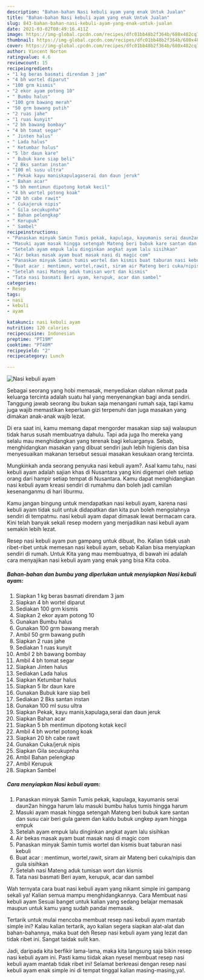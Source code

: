 ```yaml
---
description: "Bahan-bahan Nasi kebuli ayam yang enak Untuk Jualan"
title: "Bahan-bahan Nasi kebuli ayam yang enak Untuk Jualan"
slug: 843-bahan-bahan-nasi-kebuli-ayam-yang-enak-untuk-jualan
date: 2021-03-02T08:49:16.411Z
image: https://img-global.cpcdn.com/recipes/dfc01bb48b2f364b/680x482cq70/nasi-kebuli-ayam-foto-resep-utama.jpg
thumbnail: https://img-global.cpcdn.com/recipes/dfc01bb48b2f364b/680x482cq70/nasi-kebuli-ayam-foto-resep-utama.jpg
cover: https://img-global.cpcdn.com/recipes/dfc01bb48b2f364b/680x482cq70/nasi-kebuli-ayam-foto-resep-utama.jpg
author: Vincent Norton
ratingvalue: 4.6
reviewcount: 15
recipeingredient:
- "1 kg beras basmati direndam 3 jam"
- "4 bh wortel diparut"
- "100 grm kismis"
- "2 ekor ayam potong 10"
- " Bumbu halus"
- "100 grm bawang merah"
- "50 grm bawang putih"
- "2 ruas jahe"
- "1 ruas kunyit"
- "2 bh bawang bombay"
- "4 bh tomat segar"
- " Jinten halus"
- " Lada halus"
- " Ketumbar halus"
- "5 lbr daun kare"
- " Bubuk kare siap beli"
- "2 Bks santan instan"
- "100 ml susu ultra"
- " Pekak kayu maniskapulagaserai dan daun jeruk"
- " Bahan acar"
- "5 bh mentimun dipotong kotak kecil"
- "4 bh wortel potong koak"
- "20 bh cabe rawit"
- " Cukajeruk nipis"
- " Gila secukupnha"
- " Bahan pelengkap"
- " Kerupuk"
- " Sambel"
recipeinstructions:
- "Panaskan minyak Samin Tumis pekak, kapulaga, kayumanis serai daun2an hingga harum lalu masuki bumbu halus tumis hingga harum"
- "Masuki ayam masak hingga setengah Mateng beri bubuk kare santan dan susu cair beri gula garem dan kaldu bubuk ungkep ayam hingga empuk"
- "Setelah ayam empuk lalu dinginkan angkat ayam lalu sisihkan"
- "Air bekas masak ayam buat masak nasi di magic com"
- "Panaskan minyak Samin tumis wortel dan kismis buat taburan nasi kebuli"
- "Buat acar : mentimun, wortel,rawit, siram air Mateng beri cuka/nipis dan gula sisihkan"
- "Setelah nasi Mateng aduk tumisan wort dan kismis"
- "Tata nasi basmati Beri ayam, kerupuk, acar dan sambel"
categories:
- Resep
tags:
- nasi
- kebuli
- ayam

katakunci: nasi kebuli ayam 
nutrition: 120 calories
recipecuisine: Indonesian
preptime: "PT19M"
cooktime: "PT40M"
recipeyield: "2"
recipecategory: Lunch

---
```



![Nasi kebuli ayam](https://img-global.cpcdn.com/recipes/dfc01bb48b2f364b/680x482cq70/nasi-kebuli-ayam-foto-resep-utama.jpg)

Sebagai seorang yang hobi memasak, menyediakan olahan nikmat pada keluarga tercinta adalah suatu hal yang menyenangkan bagi anda sendiri. Tanggung jawab seorang ibu bukan saja menangani rumah saja, tapi kamu juga wajib memastikan keperluan gizi terpenuhi dan juga masakan yang dimakan anak-anak wajib lezat.

Di era  saat ini, kamu memang dapat mengorder masakan siap saji walaupun tidak harus susah membuatnya dahulu. Tapi ada juga lho mereka yang selalu mau menghidangkan yang terenak bagi keluarganya. Sebab, menghidangkan masakan yang dibuat sendiri jauh lebih higienis dan bisa menyesuaikan makanan tersebut sesuai masakan kesukaan orang tercinta. 



Mungkinkah anda seorang penyuka nasi kebuli ayam?. Asal kamu tahu, nasi kebuli ayam adalah sajian khas di Nusantara yang kini digemari oleh setiap orang dari hampir setiap tempat di Nusantara. Kamu dapat menghidangkan nasi kebuli ayam kreasi sendiri di rumahmu dan boleh jadi camilan kesenanganmu di hari liburmu.

Kamu jangan bingung untuk mendapatkan nasi kebuli ayam, karena nasi kebuli ayam tidak sulit untuk didapatkan dan kita pun boleh mengolahnya sendiri di tempatmu. nasi kebuli ayam dapat dimasak lewat bermacam cara. Kini telah banyak sekali resep modern yang menjadikan nasi kebuli ayam semakin lebih lezat.

Resep nasi kebuli ayam pun gampang untuk dibuat, lho. Kalian tidak usah ribet-ribet untuk memesan nasi kebuli ayam, sebab Kalian bisa menyiapkan sendiri di rumah. Untuk Kita yang mau membuatnya, di bawah ini adalah cara menyajikan nasi kebuli ayam yang enak yang bisa Kita coba.

<!--inarticleads1-->

##### Bahan-bahan dan bumbu yang diperlukan untuk menyiapkan Nasi kebuli ayam:

1. Siapkan 1 kg beras basmati direndam 3 jam
1. Siapkan 4 bh wortel diparut
1. Sediakan 100 grm kismis
1. Siapkan 2 ekor ayam potong 10
1. Gunakan  Bumbu halus
1. Gunakan 100 grm bawang merah
1. Ambil 50 grm bawang putih
1. Siapkan 2 ruas jahe
1. Sediakan 1 ruas kunyit
1. Ambil 2 bh bawang bombay
1. Ambil 4 bh tomat segar
1. Siapkan  Jinten halus
1. Sediakan  Lada halus
1. Siapkan  Ketumbar halus
1. Siapkan 5 lbr daun kare
1. Gunakan  Bubuk kare siap beli
1. Sediakan 2 Bks santan instan
1. Gunakan 100 ml susu ultra
1. Siapkan  Pekak, kayu manis,kapulaga,serai dan daun jeruk
1. Siapkan  Bahan acar
1. Siapkan 5 bh mentimun dipotong kotak kecil
1. Ambil 4 bh wortel potong koak
1. Siapkan 20 bh cabe rawit
1. Gunakan  Cuka/jeruk nipis
1. Siapkan  Gila secukupnha
1. Ambil  Bahan pelengkap
1. Ambil  Kerupuk
1. Siapkan  Sambel




<!--inarticleads2-->

##### Cara menyiapkan Nasi kebuli ayam:

1. Panaskan minyak Samin Tumis pekak, kapulaga, kayumanis serai daun2an hingga harum lalu masuki bumbu halus tumis hingga harum
1. Masuki ayam masak hingga setengah Mateng beri bubuk kare santan dan susu cair beri gula garem dan kaldu bubuk ungkep ayam hingga empuk
1. Setelah ayam empuk lalu dinginkan angkat ayam lalu sisihkan
1. Air bekas masak ayam buat masak nasi di magic com
1. Panaskan minyak Samin tumis wortel dan kismis buat taburan nasi kebuli
1. Buat acar : mentimun, wortel,rawit, siram air Mateng beri cuka/nipis dan gula sisihkan
1. Setelah nasi Mateng aduk tumisan wort dan kismis
1. Tata nasi basmati Beri ayam, kerupuk, acar dan sambel




Wah ternyata cara buat nasi kebuli ayam yang nikamt simple ini gampang sekali ya! Kalian semua mampu menghidangkannya. Cara Membuat nasi kebuli ayam Sesuai banget untuk kalian yang sedang belajar memasak maupun untuk kamu yang sudah pandai memasak.

Tertarik untuk mulai mencoba membuat resep nasi kebuli ayam mantab simple ini? Kalau kalian tertarik, ayo kalian segera siapkan alat-alat dan bahan-bahannya, maka buat deh Resep nasi kebuli ayam yang lezat dan tidak ribet ini. Sangat taidak sulit kan. 

Jadi, daripada kita berfikir lama-lama, maka kita langsung saja bikin resep nasi kebuli ayam ini. Pasti kamu tiidak akan nyesel membuat resep nasi kebuli ayam mantab tidak ribet ini! Selamat berkreasi dengan resep nasi kebuli ayam enak simple ini di tempat tinggal kalian masing-masing,ya!.

